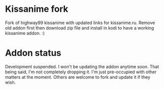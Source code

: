 # Kissanime fork
Fork of highway99 kissanime with updated links for kissanime.ru.
Remove old addon first then download zip file and install in kodi to have a working kissanime addon. :)

# Addon status
Development suspended. I won't be updating the addon anytime soon. That being said, I'm not completely dropping it. I'm just pre-occupied with other matters at the moment. Others are welcome to fork and update it if they wish.
